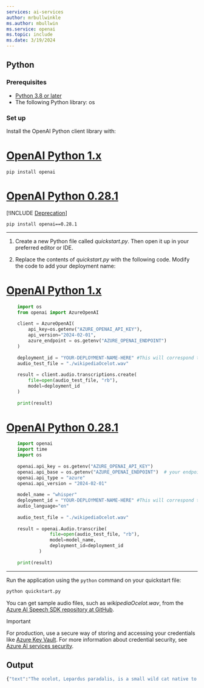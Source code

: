 ```yaml
---
services: ai-services
author: mrbullwinkle
ms.author: mbullwin
ms.service: openai
ms.topic: include
ms.date: 3/19/2024
---
```


## Python

### Prerequisites

- [Python 3.8 or later](https://www.python.org)
- The following Python library: os

### Set up

Install the OpenAI Python client library with:

# [OpenAI Python 1.x](#tab/python-new)

```console
pip install openai
```

# [OpenAI Python 0.28.1](#tab/python)

[!INCLUDE [Deprecation](../includes/deprecation.md)]

```console
pip install openai==0.28.1
```

---

1. Create a new Python file called *quickstart.py*. Then open it up in your preferred editor or IDE.

1. Replace the contents of *quickstart.py* with the following code. Modify the code to add your deployment name:

# [OpenAI Python 1.x](#tab/python-new)

```python
    import os
    from openai import AzureOpenAI
        
    client = AzureOpenAI(
        api_key=os.getenv("AZURE_OPENAI_API_KEY"),  
        api_version="2024-02-01",
        azure_endpoint = os.getenv("AZURE_OPENAI_ENDPOINT")
    )
    
    deployment_id = "YOUR-DEPLOYMENT-NAME-HERE" #This will correspond to the custom name you chose for your deployment when you deployed a model."
    audio_test_file = "./wikipediaOcelot.wav"
    
    result = client.audio.transcriptions.create(
        file=open(audio_test_file, "rb"),            
        model=deployment_id
    )
    
    print(result)
```

# [OpenAI Python 0.28.1](#tab/python)

```python
    import openai
    import time
    import os
    
    openai.api_key = os.getenv("AZURE_OPENAI_API_KEY")
    openai.api_base = os.getenv("AZURE_OPENAI_ENDPOINT")  # your endpoint should look like the following https://YOUR_RESOURCE_NAME.openai.azure.com/
    openai.api_type = "azure"
    openai.api_version = "2024-02-01"
    
    model_name = "whisper"
    deployment_id = "YOUR-DEPLOYMENT-NAME-HERE" #This will correspond to the custom name you chose for your deployment when you deployed a model."
    audio_language="en"
    
    audio_test_file = "./wikipediaOcelot.wav"
    
    result = openai.Audio.transcribe(
                file=open(audio_test_file, "rb"),            
                model=model_name,
                deployment_id=deployment_id
            )
    
    print(result)
```

---

Run the application using the `python` command on your quickstart file:

```python
python quickstart.py
```

You can get sample audio files, such as *wikipediaOcelot.wav*, from the [Azure AI Speech SDK repository at GitHub](https://github.com/Azure-Samples/cognitive-services-speech-sdk/tree/master/sampledata/audiofiles).

> [!IMPORTANT]
> For production, use a secure way of storing and accessing your credentials like [Azure Key Vault](../../../key-vault/general/overview.md). For more information about credential security, see [Azure AI services security](../../security-features.md).

## Output

```python
{"text":"The ocelot, Lepardus paradalis, is a small wild cat native to the southwestern United States, Mexico, and Central and South America. This medium-sized cat is characterized by solid black spots and streaks on its coat, round ears, and white neck and undersides. It weighs between 8 and 15.5 kilograms, 18 and 34 pounds, and reaches 40 to 50 centimeters 16 to 20 inches at the shoulders. It was first described by Carl Linnaeus in 1758. Two subspecies are recognized, L. p. paradalis and L. p. mitis. Typically active during twilight and at night, the ocelot tends to be solitary and territorial. It is efficient at climbing, leaping, and swimming. It preys on small terrestrial mammals such as armadillo, opossum, and lagomorphs."}
```
